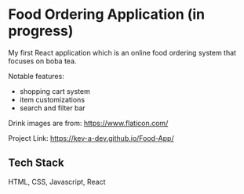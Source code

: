 
# Food Ordering Application (in progress)

My first React application which is an online food ordering system that focuses on boba tea.

Notable features:
- shopping cart system
- item customizations
- search and filter bar

Drink images are from: https://www.flaticon.com/

Project Link: https://kev-a-dev.github.io/Food-App/
## Tech Stack

HTML, CSS, Javascript, React
